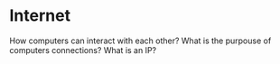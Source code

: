 # Internet

How computers can interact with each other?
What is the purpouse of computers connections?
What is an IP?
